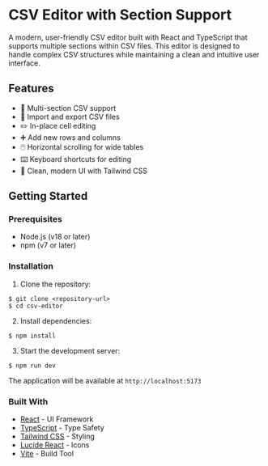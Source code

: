 # CSV Editor with Section Support

A modern, user-friendly CSV editor built with React and TypeScript that supports multiple sections within CSV files. This editor is designed to handle complex CSV structures while maintaining a clean and intuitive user interface.

## Features

- 📑 Multi-section CSV support
- 🔄 Import and export CSV files
- ✏️ In-place cell editing
- ➕ Add new rows and columns
- 🖱️ Horizontal scrolling for wide tables
- ⌨️ Keyboard shortcuts for editing
- 🎨 Clean, modern UI with Tailwind CSS

## Getting Started

### Prerequisites

- Node.js (v18 or later)
- npm (v7 or later)

### Installation

1. Clone the repository:
```shell
$ git clone <repository-url>
$ cd csv-editor
```

2. Install dependencies:
```shell
$ npm install
```

3. Start the development server:
```shell
$ npm run dev
```

The application will be available at `http://localhost:5173`

### Built With

- [React](https://reactjs.org/) - UI Framework
- [TypeScript](https://www.typescriptlang.org/) - Type Safety
- [Tailwind CSS](https://tailwindcss.com/) - Styling
- [Lucide React](https://lucide.dev/) - Icons
- [Vite](https://vitejs.dev/) - Build Tool
